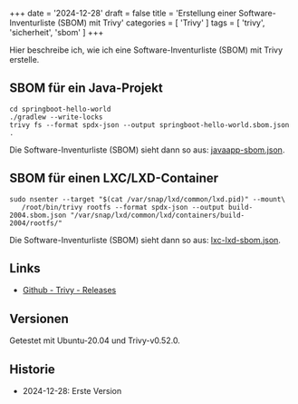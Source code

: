 +++
date = '2024-12-28'
draft = false
title = 'Erstellung einer Software-Inventurliste (SBOM) mit Trivy'
categories = [ 'Trivy' ]
tags = [ 'trivy', 'sicherheit', 'sbom' ]
+++

<!--
Erstellung einer Software-Inventurliste (SBOM) mit Trivy
========================================================
-->

Hier beschreibe ich, wie ich eine
Software-Inventurliste (SBOM) mit Trivy erstelle.

<!--more-->

SBOM für ein Java-Projekt
-------------------------

```
cd springboot-hello-world
./gradlew --write-locks
trivy fs --format spdx-json --output springboot-hello-world.sbom.json .
```

Die Software-Inventurliste (SBOM) sieht dann so aus: [javaapp-sbom.json](springboot-hello-world.sbom.json).

SBOM für einen LXC/LXD-Container
--------------------------------

```
sudo nsenter --target "$(cat /var/snap/lxd/common/lxd.pid)" --mount\
   /root/bin/trivy rootfs --format spdx-json --output build-2004.sbom.json "/var/snap/lxd/common/lxd/containers/build-2004/rootfs/"
```

Die Software-Inventurliste (SBOM) sieht dann so aus: [lxc-lxd-sbom.json](build-2004.sbom.json).

Links
-----

- [Github - Trivy - Releases](https://github.com/aquasecurity/trivy/releases)

Versionen
---------

Getestet mit Ubuntu-20.04 und Trivy-v0.52.0.

Historie
--------

- 2024-12-28: Erste Version
